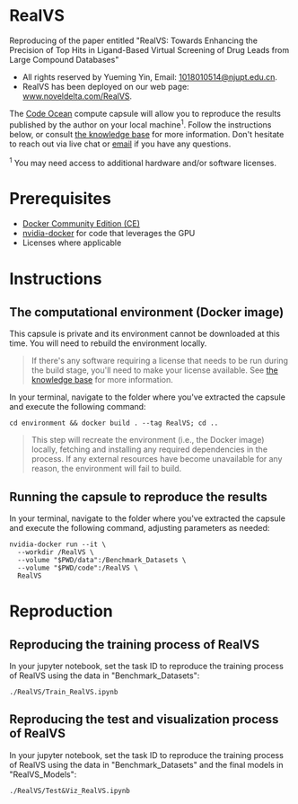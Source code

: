 # RealVS
Reproducing of the paper entitled "RealVS: Towards Enhancing the Precision of Top Hits in Ligand-Based Virtual Screening of Drug Leads from Large Compound Databases"

- All rights reserved by Yueming Yin, Email: 1018010514@njupt.edu.cn.
- RealVS has been deployed on our web page: www.noveldelta.com/RealVS.

The [Code Ocean](https://codeocean.com) compute capsule will allow you to reproduce the results published by the author on your local machine<sup>1</sup>. Follow the instructions below, or consult [the knowledge base](https://help.codeocean.com/user-manual/sharing-and-finding-published-capsules/exporting-capsules-and-reproducing-results-on-your-local-machine) for more information. Don't hesitate to reach out via live chat or [email](mailto:support@codeocean.com) if you have any questions.

<sup>1</sup> You may need access to additional hardware and/or software licenses.

# Prerequisites

- [Docker Community Edition (CE)](https://www.docker.com/community-edition)
- [nvidia-docker](https://github.com/NVIDIA/nvidia-docker/) for code that leverages the GPU
- Licenses where applicable

# Instructions

## The computational environment (Docker image)

This capsule is private and its environment cannot be downloaded at this time. You will need to rebuild the environment locally.

> If there's any software requiring a license that needs to be run during the build stage, you'll need to make your license available. See [the knowledge base](https://help.codeocean.com/user-manual/sharing-and-finding-published-capsules/exporting-capsules-and-reproducing-results-on-your-local-machine) for more information.

In your terminal, navigate to the folder where you've extracted the capsule and execute the following command:
```shell
cd environment && docker build . --tag RealVS; cd ..
```

> This step will recreate the environment (i.e., the Docker image) locally, fetching and installing any required dependencies in the process. If any external resources have become unavailable for any reason, the environment will fail to build.

## Running the capsule to reproduce the results

In your terminal, navigate to the folder where you've extracted the capsule and execute the following command, adjusting parameters as needed:
```shell
nvidia-docker run --it \
  --workdir /RealVS \
  --volume "$PWD/data":/Benchmark_Datasets \
  --volume "$PWD/code":/RealVS \
  RealVS
```

# Reproduction
## Reproducing the training process of RealVS
In your jupyter notebook, set the task ID to reproduce the training process of RealVS using the data in "Benchmark_Datasets": 
```
./RealVS/Train_RealVS.ipynb
```
## Reproducing the test and visualization process of RealVS
In your jupyter notebook, set the task ID to reproduce the training process of RealVS using the data in "Benchmark_Datasets" and the final models in "RealVS_Models":
```
./RealVS/Test&Viz_RealVS.ipynb
```

